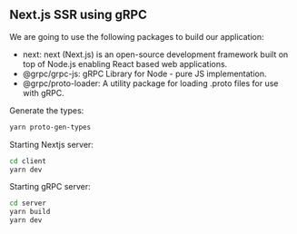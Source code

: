 ## Next.js SSR using gRPC

We are going to use the following packages to build our application:

- next: next (Next.js) is an open-source development framework built on top of Node.js enabling React based web applications.
- @grpc/grpc-js: gRPC Library for Node - pure JS implementation.
- @grpc/proto-loader: A utility package for loading .proto files for use with gRPC.

Generate the types:
```bash 
yarn proto-gen-types
```

Starting Nextjs server:
```bash
cd client
yarn dev
```

Starting gRPC server:
```bash
cd server
yarn build
yarn dev
```